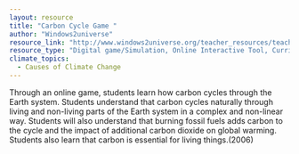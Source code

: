 ```yaml
---
layout: resource
title: "Carbon Cycle Game "
author: "Windows2universe"
resource_link: "http://www.windows2universe.org/teacher_resources/teach_carbongame.html"
resource_type: "Digital game/Simulation, Online Interactive Tool, Curriculum"
climate_topics:
  - Causes of Climate Change
---
```


Through an online game, students learn how carbon cycles through the Earth system. Students understand that carbon cycles naturally through living and non-living parts of the Earth system in a complex and non-linear way. Students will also understand that burning fossil fuels adds carbon to the cycle and the impact of additional carbon dioxide on global warming. Students also learn that carbon is essential for living things.(2006)
